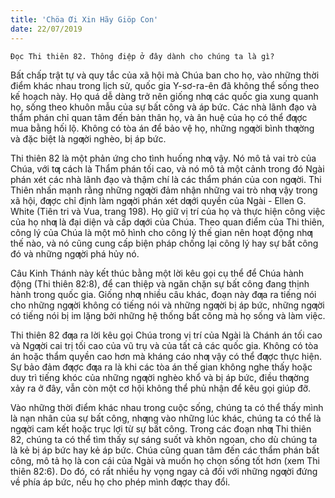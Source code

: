 ```yaml
---
title: 'Chöa Ơi Xin Hãy Giöp Con'
date: 22/07/2019
---
```


`Đọc Thi thiên 82. Thông điệp ở đây dành cho chúng ta là gì?`

Bất chấp trật tự và quy tắc của xã hội mà Chúa ban cho họ, vào những thời điểm khác nhau trong lịch sử, quốc gia Y-sơ-ra-ên đã không thể sống theo kế hoạch này. Họ quá dễ dàng trở nên giống nhƣ các quốc gia xung quanh họ, sống theo khuôn mẫu của sự bất công và áp bức. Các nhà lãnh đạo và thẩm phán chỉ quan tâm đến bản thân họ, và ân huệ của họ có thể đƣợc mua bằng hối lộ. Không có tòa án để bảo vệ họ, những ngƣời bình thƣờng và đặc biệt là ngƣời nghèo, bị áp bức.

Thi thiên 82 là một phản ứng cho tình huống nhƣ vậy. Nó mô tả vai trò của Chúa, với tƣ cách là Thẩm phán tối cao, và nó mô tả một cảnh trong đó Ngài phán xét các nhà lãnh đạo và thậm chí là các thẩm phán của con ngƣời. Thi Thiên nhấn mạnh rằng những ngƣời đảm nhận những vai trò nhƣ vậy trong xã hội, đƣợc chỉ định làm ngƣời phán xét dƣới quyền của Ngài - Ellen G. White (Tiên tri và Vua, trang 198). Họ giữ vị trí của họ và thực hiện công việc của họ nhƣ là đại diện và cấp dƣới của Chúa. Theo quan điểm của Thi thiên, công lý của Chúa là một mô hình cho công lý thế gian nên hoạt động nhƣ thế nào, và nó cũng cung cấp biện pháp chống lại công lý hay sự bất công đó và những ngƣời phá hủy nó.

Câu Kinh Thánh này kết thúc bằng một lời kêu gọi cụ thể để Chúa hành động (Thi thiên 82:8), để can thiệp và ngăn chặn sự bất công đang thịnh hành trong quốc gia. Giống nhƣ nhiều câu khác, đoạn này đƣa ra tiếng nói cho những ngƣời không có tiếng nói và những ngƣời bị áp bức, những ngƣời có tiếng nói bị im lặng bởi những hệ thống bất công mà họ sống và làm việc.

Thi thiên 82 đƣa ra lời kêu gọi Chúa trong vị trí của Ngài là Chánh án tối cao và Ngƣời cai trị tối cao của vũ trụ và của tất cả các quốc gia. Không có tòa án hoặc thẩm quyền cao hơn mà kháng cáo nhƣ vậy có thể đƣợc thực hiện. Sự bảo đảm đƣợc đƣa ra là khi các tòa án thế gian không nghe thấy hoặc duy trì tiếng khóc của những ngƣời nghèo khổ và bị áp bức, điều thƣờng xảy ra ở đây, vẫn còn một cơ hội không thể phủ nhận để kêu gọi giúp đỡ.

Vào những thời điểm khác nhau trong cuộc sống, chúng ta có thể thấy mình là nạn nhân của sự bất công, nhƣng vào những lúc khác, chúng ta có thể là ngƣời cam kết hoặc trục lợi từ sự bất công. Trong các đoạn nhƣ Thi thiên 82, chúng ta có thể tìm thấy sự sáng suốt và khôn ngoan, cho dù chúng ta là kẻ bị áp bức hay kẻ áp bức. Chúa cũng quan tâm đến các thẩm phán bất công, mô tả họ là con cái của Ngài và muốn họ chọn sống tốt hơn (xem Thi thiên 82:6). Do đó, có rất nhiều hy vọng ngay cả đối với những ngƣời đứng về phía áp bức, nếu họ cho phép mình đƣợc thay đổi.